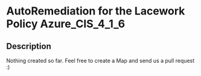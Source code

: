 # AutoRemediation for the Lacework Policy Azure_CIS_4_1_6

## Description
Nothing created so far. Feel free to create a Map and send us a pull request :)
